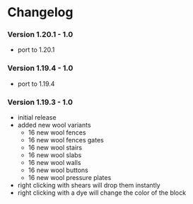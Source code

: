 # Changelog

### Version 1.20.1 - 1.0

- port to 1.20.1

### Version 1.19.4 - 1.0

- port to 1.19.4

### Version 1.19.3 - 1.0

- initial release
- added new wool variants
    - 16 new wool fences
    - 16 new wool fences gates
    - 16 new wool stairs
    - 16 new wool slabs
    - 16 new wool walls
    - 16 new wool buttons
    - 16 new wool pressure plates
- right clicking with shears will drop them instantly
- right clicking with a dye will change the color of the block
